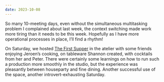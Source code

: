 ```yaml
---
date: 2023-10-08
---
```


So many 10-meeting days, even without the simultaneous multitasking problem I complained about last week, the context switching made work more tiring than it needs to be this week. Hopefully as I have more operational processes in place, I’ll find a rhythm!

On Saturday, we hosted [The First Supper](https://www.instagram.com/p/CyJhiswormW/) in the atelier with some friends enjoying Jeroen’s cooking, on tableware Shannon created, with cocktails from her and Peter. There were certainly some learnings on how to run such a production more smoothly in the studio, but the experience was pleasantly between houseparty and fine dining. Another successful use of the space, another introvert-exhausting Saturday.
